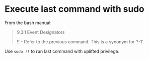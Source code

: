 # Execute last command with sudo

From the bash manual:

> 9.3.1 Event Designators
>
> !! - Refer to the previous command. This is a synonym for ‘!-1’.

Use `sudo !!` to run last command with uplifted privilege.
